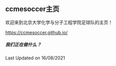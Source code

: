 ## ccmesoccer主页

欢迎来到北京大学化学与分子工程学院足球队的主页！

https://ccmesoccer.github.io/







##### 我们正在做什么？





Last Updated on 16/08/2021

